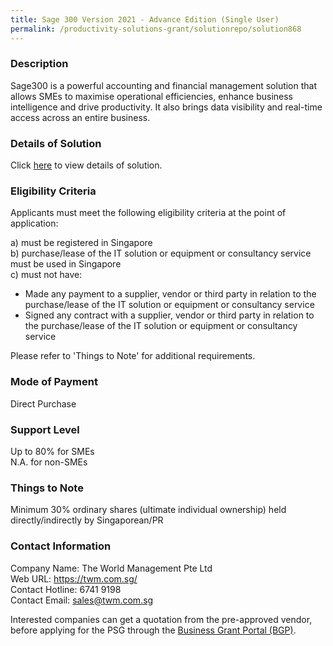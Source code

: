 ```yaml
---
title: Sage 300 Version 2021 - Advance Edition (Single User)
permalink: /productivity-solutions-grant/solutionrepo/solution868
---
```


### Description

Sage300 is a powerful accounting and financial management solution that allows SMEs to maximise operational efficiencies, enhance business intelligence and drive productivity. It also brings data visibility and real-time access across an entire business.

### Details of Solution

Click <a href='https://www.gobusiness.gov.sg/images/psg/Desensitised_The_world_management_Annex_3_CR_wef_11_Feb_2021_Part_1.pdf' target='_blank' rel='noopener'>here</a> to view details of solution.

### Eligibility Criteria

Applicants must meet the following eligibility criteria at the point of application:

a) must be registered in Singapore <br>
b) purchase/lease of the IT solution or equipment or consultancy service must be used in Singapore <br>
c) must not have:
- Made any payment to a supplier, vendor or third party in relation to the purchase/lease of the IT solution or equipment or consultancy service
- Signed any contract with a supplier, vendor or third party in relation to the purchase/lease of the IT solution or equipment or consultancy service

Please refer to 'Things to Note' for additional requirements.

### Mode of Payment
Direct Purchase

### Support Level
Up to 80% for SMEs <br>
N.A. for non-SMEs

### Things to Note
Minimum 30% ordinary shares (ultimate individual ownership) held directly/indirectly by Singaporean/PR

### Contact Information
Company Name: The World Management Pte Ltd<br>Web URL: https://twm.com.sg/<br>Contact Hotline: 6741 9198<br>Contact Email: sales@twm.com.sg

Interested companies can get a quotation from the pre-approved vendor, before applying for the PSG through the <a target='_blank' rel='noopener' href='https://www.businessgrants.gov.sg/'>Business Grant Portal (BGP)</a>.
